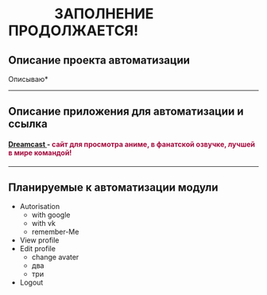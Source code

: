 #               ЗАПОЛНЕНИЕ ПРОДОЛЖАЕТСЯ!

## Описание проекта автоматизации
Описываю*
___
## Описание приложения для автоматизации и ссылка
#### <a href="https://dreamerscast.com/"> Dreamcast </a> - <span style="color:#a30a3d"> сайт для просмотра аниме, в фанатской озвучке, лучшей в мире командой! </span>
___

## Планируемые к автоматизации модули
- Autorisation
  - with google
  - with vk
  - remember-Me
- View profile
- Edit profile
  - change avater
  - два
  - три
- Logout